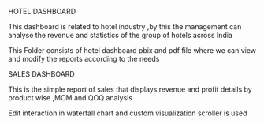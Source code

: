 HOTEL DASHBOARD

This dashboard is related to hotel industry ,by this the management can analyse the revenue and statistics of the group of hotels across India

This Folder consists of hotel dashboard pbix and pdf file where we can view and modify the reports according to the needs



SALES DASHBOARD


This is the simple report of sales that displays revenue and profit details by product wise ,MOM and QOQ analysis

Edit interaction in waterfall chart and custom visualization scroller is used
